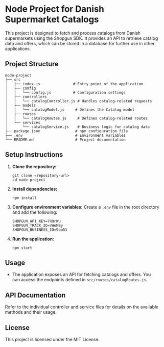 # Node Project for Danish Supermarket Catalogs

This project is designed to fetch and process catalogs from Danish supermarkets using the Shopgun SDK. It provides an API to retrieve catalog data and offers, which can be stored in a database for further use in other applications.

## Project Structure

```
node-project
├── src
│   ├── index.js               # Entry point of the application
│   ├── config
│   │   └── config.js          # Configuration settings
│   ├── controllers
│   │   └── catalogController.js # Handles catalog-related requests
│   ├── models
│   │   └── catalogModel.js     # Defines the Catalog model
│   ├── routes
│   │   └── catalogRoutes.js     # Defines catalog-related routes
│   └── services
│       └── catalogService.js    # Business logic for catalog data
├── package.json                # npm configuration file
├── .env                        # Environment variables
└── README.md                   # Project documentation
```

## Setup Instructions

1. **Clone the repository:**
   ```
   git clone <repository-url>
   cd node-project
   ```

2. **Install dependencies:**
   ```
   npm install
   ```

3. **Configure environment variables:**
   Create a `.env` file in the root directory and add the following:
   ```
   SHOPGUN_API_KEY=7ROrWu
   SHOPGUN_TRACK_ID=VWeM8y
   SHOPGUN_BUSINESS_ID=9ba51
   ```

4. **Run the application:**
   ```
   npm start
   ```

## Usage

- The application exposes an API for fetching catalogs and offers. You can access the endpoints defined in `src/routes/catalogRoutes.js`.

## API Documentation

Refer to the individual controller and service files for details on the available methods and their usage.

## License

This project is licensed under the MIT License.